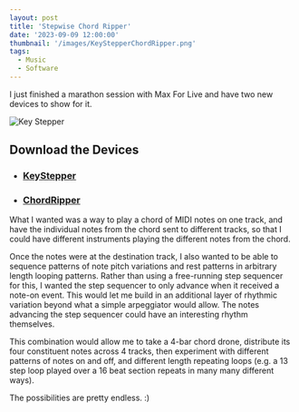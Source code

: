 ```yaml
---
layout: post
title: 'Stepwise Chord Ripper'
date: '2023-09-09 12:00:00'
thumbnail: '/images/KeyStepperChordRipper.png'
tags:
  - Music
  - Software
---
```


I just finished a marathon session with Max For Live and have two new devices to
show for it.

![Key Stepper](/images/KeyStepperChordRipper.png)

## Download the Devices

- ### [KeyStepper](https://github.com/zsteinkamp/m4l-KeyStepper)
- ### [ChordRipper](https://github.com/zsteinkamp/m4l-ChordRipper)

What I wanted was a way to play a chord of MIDI notes on one track, and have the
individual notes from the chord sent to different tracks, so that I could have
different instruments playing the different notes from the chord.

Once the notes were at the destination track, I also wanted to be able to
sequence patterns of note pitch variations and rest patterns in arbitrary length
looping patterns. Rather than using a free-running step sequencer for this, I
wanted the step sequencer to only advance when it received a note-on event. This
would let me build in an additional layer of rhythmic variation beyond what a
simple arpeggiator would allow. The notes advancing the step sequencer could
have an interesting rhythm themselves.

This combination would allow me to take a 4-bar chord drone, distribute its
four constituent notes across 4 tracks, then experiment with different patterns
of notes on and off, and different length repeating loops (e.g. a 13 step loop
played over a 16 beat section repeats in many many different ways).

The possibilities are pretty endless. :)
